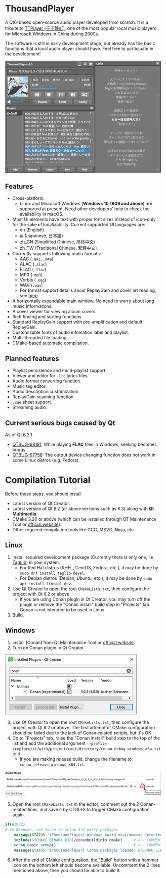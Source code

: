 <!--Last update: 2021-11-11 UTC-->
<!--
# Page Languages

- **English**
- [日本語](README_ja.md)
- [简体中文](README_zh-CN.md) - [繁體中文](README_zh-TW.md)

---
-->
# ThousandPlayer
A Qt6-based open-source audio player developed from scratch. It is a tribute to [TTPlayer (千千静听)](https://zh.wikipedia.org/wiki/千千音乐播放器),
one of the most popular local music players for Microsoft Windows in China during 2000s.

The software is still in early development stage,
but already has the basic functions that a local audio player should have. Feel free to participate in the development!

![Captured in Fedora 34](figure/screenshot.png)

## Features
- Cross-platform.
  - Linux and Microsoft Windows (**Windows 10 1809 and above**) are supported at present. Need other developers' help to check the availability in macOS.
- Most UI elements have text with proper font sizes instead of icon-only for the sake of localizability. Current supported UI languages are:
  - en (English)
  - ja (Japanese, 日本語)
  - zh_CN (Simplified Chinese, 简体中文)
  - zh_TW (Traditional Chinese, 繁體中文)
- Currently supports following audio formats:
  - AAC (`.aac`, `.m4a`)
  - ALAC (`.alac`)
  - FLAC (`.flac`)
  - MP3 (`.mp3`)
  - Vorbis (`.ogg`)
  - WAV (`.wav`)
  - For format support details about ReplayGain and cover art reading, see [here](SupportInfo.md).
- A horizontally expandable main window. No need to worry about long music informations.
- A cover viewer for viewing album covers.
- Rich finding and sorting functions.
- Standard ReplayGain support with pre-amplification and default ReplayGain.
- Customizable fonts of audio infomation label and playlist.
- Multi-threaded file loading.
- CMake-based automatic compilation.

## Planned features
- Playlist persistence and multi-playlist support.
- Viewer and editor for `.lrc` lyrics files.
- Audio format converting function.
- Music tag editor.
- Audio description customization.
- ReplayGain scanning function.
- `.cue` sheet support.
- Streaming audio.

## Current serious bugs caused by Qt
As of Qt 6.2.1.
- [QTBUG-98191](https://bugreports.qt.io/browse/QTBUG-98191): While playing **FLAC** files in Windows, seeking becomes buggy.
- [QTBUG-97758](https://bugreports.qt.io/browse/QTBUG-97758): The output device changing function does not work in some Linux distros (e.g. Fedora).

# Compilation Tutorial

Before these steps, you should install
- Latest version of Qt Creator.
- Latest version of Qt 6.2 (or above versions such as 6.3) along with **Qt Multimedia**.
- CMake 3.20 or above (which can be installed through QT Maintenance Tool or [official website](https://cmake.org/download/)).
- Other required compilation tools like GCC, MSVC, Ninja, etc.

## Linux
1. Install required development package (Currently there is only one, i.e. [TagLib](https://taglib.org/)) in your system.
   - For Red Hat distros (RHEL, CentOS, Fedora, etc.), it may be done by `sudo dnf install taglib-devel`.
   - For Debian distros (Debian, Ubuntu, etc.), it may be done by `sudo apt install libtag1-dev`.
2. Use Qt Creator to open the root `CMakeLists.txt`,
then configure the project with Qt 6.2 or above.
   - If you are using Conan plugin in Qt Creator, you may turn off the plugin or remove the "Conan install" build step in "Projects" tab. Conan is not intended to be used in Linux.
3. Build.

## Windows
1. Install [Conan] from Qt Maintenance Tool or [official website](https://conan.io/downloads.html).
2. Turn on Conan plugin in Qt Creator.

![](figure/ConanPlugin.png)

3. Use Qt Creator to open the root `CMakeLists.txt`,
then configure the project with Qt 6.2 or above. The first attempt of CMake configuration should be failed due to the lack of Conan-related scripts, but it's OK.
4. Go to "Projects" tab, raise the "Conan install" build step to the top of the list and add the additional argument `--profile /replace/it/with/project/root/directory/conan_debug_windows_x64.txt` to it.
   - If you are making release build, change the filename to `conan_release_windows_x64.txt`.

![](figure/ConanInstallBuildStep.png)

5.  Open the root `CMakeLists.txt` in the editor, comment out the 2 Conan-related lines, and save it by CTRL+S to trigger CMake configuration again.
```cmake
if(WIN32)
# In Windows, use Conan to setup 3rd party packages
    message(STATUS "[ThousandPlayer] Windows build environment detected.")
    include(${CMAKE_BINARY_DIR}/conanbuildinfo.cmake)     # <-- COMMENT OUT!              
    conan_basic_setup()                                   # <-- COMMENT OUT!
    message(STATUS "[ThousandPlayer] Conan packages loaded: ${CONAN_LIBS}")
```
6. After the end of CMake configuration, the "Build" button with a hammer icon on the bottom left should become available. Uncomment the 2 lines mentioned above, then you should be able to build it.
